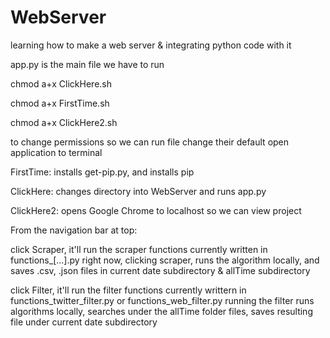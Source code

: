 # WebServer
learning how to make a web server &amp; integrating python code with it

app.py is the main file we have to run

chmod a+x ClickHere.sh

chmod a+x FirstTime.sh

chmod a+x ClickHere2.sh

to change permissions so we can run file 
change their default open application to terminal


FirstTime: installs get-pip.py, and installs pip

ClickHere: changes directory into WebServer and runs app.py

ClickHere2: opens Google Chrome to localhost so we can view project


From the navigation bar at top:

click Scraper, it'll run the scraper functions currently written in functions_[...].py
    right now, clicking scraper, runs the algorithm locally, and saves .csv, .json files in current date subdirectory &           allTime subdirectory

click Filter, it'll run the filter functions currently writtern in functions_twitter_filter.py or functions_web_filter.py
    running the filter runs algorithms locally, searches under the allTime folder files, saves resulting file under current       date subdirectory
